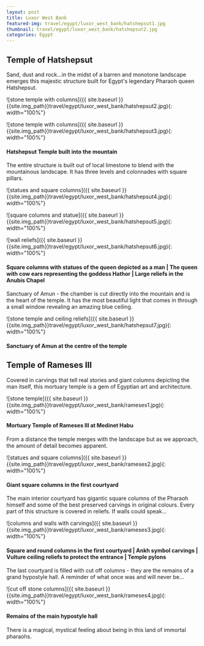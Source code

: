 ```yaml
---
layout: post
title: Luxor West Bank
featured-img: travel/egypt/luxor_west_bank/hatshepsut1.jpg
thumbnail: travel/egypt/luxor_west_bank/hatshepsut2.jpg
categories: Egypt
---
```


## Temple of Hatshepsut

Sand, dust and rock...in the midst of a barren and monotone landscape emerges this majestic structure built for Egypt's legendary Pharaoh queen Hatshepsut.

![stone temple with columns]({{ site.baseurl }}{{site.img_path}}travel/egypt/luxor_west_bank/hatshepsut2.jpg){: width="100%"}

![stone temple with columns]({{ site.baseurl }}{{site.img_path}}travel/egypt/luxor_west_bank/hatshepsut3.jpg){: width="100%"}

#### Hatshepsut Temple built into the mountain

The entire structure is built out of local limestone to blend with the mountainous landscape. It has three levels and colonnades with square pillars.

![statues and square columns]({{ site.baseurl }}{{site.img_path}}travel/egypt/luxor_west_bank/hatshepsut4.jpg){: width="100%"}

![square columns and statue]({{ site.baseurl }}{{site.img_path}}travel/egypt/luxor_west_bank/hatshepsut5.jpg){: width="100%"}

![wall reliefs]({{ site.baseurl }}{{site.img_path}}travel/egypt/luxor_west_bank/hatshepsut6.jpg){: width="100%"}

#### Square columns with statues of the queen depicted as a man | The queen with cow ears representing the goddess Hathor | Large reliefs in the Anubis Chapel

Sanctuary of Amun - the chamber is cut directly into the mountain and is the heart of the temple. It has the most beautiful light that comes in through a small window revealing an amazing blue ceiling.

![stone temple and ceiling reliefs]({{ site.baseurl }}{{site.img_path}}travel/egypt/luxor_west_bank/hatshepsut7.jpg){: width="100%"}

#### Sanctuary of Amun at the centre of the temple

## Temple of Rameses III

Covered in carvings that tell real stories and giant columns depicting the man itself, this mortuary temple is a gem of Egyptian art and architecture.

![stone temple]({{ site.baseurl }}{{site.img_path}}travel/egypt/luxor_west_bank/rameses1.jpg){: width="100%"}

#### Mortuary Temple of Rameses III at Medinet Habu

From a distance the temple merges with the landscape but as we approach, the amount of detail becomes apparent.

![statues and square columns]({{ site.baseurl }}{{site.img_path}}travel/egypt/luxor_west_bank/rameses2.jpg){: width="100%"}

#### Giant square columns in the first courtyard

The main interior courtyard has gigantic square columns of the Pharaoh himself and some of the best preserved carvings in original colours. Every part of this structure is covered in reliefs. If walls could speak...

![columns and walls with carvings]({{ site.baseurl }}{{site.img_path}}travel/egypt/luxor_west_bank/rameses3.jpg){: width="100%"}

#### Square and round columns in the first courtyard | Ankh symbol carvings | Vulture ceiling reliefs to protect the entrance | Temple pylons

The last courtyard is filled with cut off columns - they are the remains of a grand hypostyle hall. A reminder of what once was and will never be...

![cut off stone columns]({{ site.baseurl }}{{site.img_path}}travel/egypt/luxor_west_bank/rameses4.jpg){: width="100%"}

#### Remains of the main hypostyle hall

 There is a magical, mystical feeling about being in this land of immortal pharaohs.
